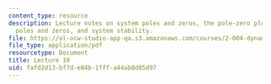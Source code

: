 ```yaml
---
content_type: resource
description: Lecture notes on system poles and zeros, the pole-zero plot, complex
  poles and zeros, and system stability.
file: https://ol-ocw-studio-app-qa.s3.amazonaws.com/courses/2-004-dynamics-and-control-ii-spring-2008/fafd2d13bf7de84b1fffa44ab8d85d97_lecture_19.pdf
file_type: application/pdf
resourcetype: Document
title: Lecture 19
uid: fafd2d13-bf7d-e84b-1fff-a44ab8d85d97
---
```

